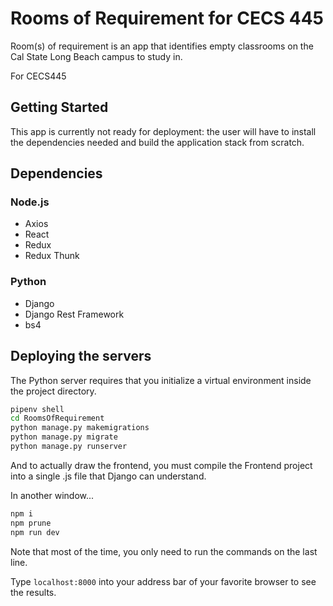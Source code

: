 # Rooms of Requirement for CECS 445

Room(s) of requirement is an app that identifies empty classrooms on the Cal State Long Beach campus to study in.

For CECS445

## Getting Started

This app is currently not ready for deployment: the user will have to install the dependencies needed and build the application stack from scratch.

## Dependencies

### Node.js

* Axios
* React
* Redux
* Redux Thunk

### Python

* Django
* Django Rest Framework
* bs4

## Deploying the servers

The Python server requires that you initialize a virtual environment inside the project directory.

```sh
pipenv shell
cd RoomsOfRequirement
python manage.py makemigrations
python manage.py migrate
python manage.py runserver
```

And to actually draw the frontend, you must compile the Frontend project into a single .js file that Django can understand.

In another window...

```sh
npm i
npm prune
npm run dev
```

Note that most of the time, you only need to run the commands on the last line.

Type `localhost:8000` into your address bar of your favorite browser to see the results.

